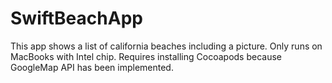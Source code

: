 # SwiftBeachApp
This app shows a list of california beaches including a picture. 
Only runs on MacBooks with Intel chip.
Requires installing Cocoapods because GoogleMap API has been implemented. 
